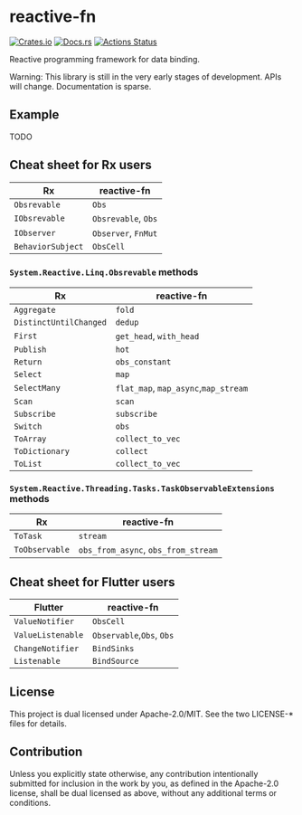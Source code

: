 # reactive-fn

[![Crates.io](https://img.shields.io/crates/v/reactive-fn.svg)](https://crates.io/crates/reactive-fn)
[![Docs.rs](https://docs.rs/ctxmap/badge.svg)](https://docs.rs/reactive-fn/)
[![Actions Status](https://github.com/frozenlib/reactive-fn/workflows/CI/badge.svg)](https://github.com/frozenlib/reactive-fn/actions)

Reactive programming framework for data binding.

Warning: This library is still in the very early stages of development. APIs will change. Documentation is sparse.

## Example

TODO

## Cheat sheet for Rx users

| Rx                | reactive-fn         |
| ----------------- | ------------------- |
| `Obsrevable`      | `Obs`               |
| `IObsrevable`     | `Obsrevable`, `Obs` |
| `IObserver`       | `Observer`, `FnMut` |
| `BehaviorSubject` | `ObsCell`           |

### `System.Reactive.Linq.Obsrevable` methods

| Rx                     | reactive-fn                          |
| ---------------------- | ------------------------------------ |
| `Aggregate`            | `fold`                               |
| `DistinctUntilChanged` | `dedup`                              |
| `First`                | `get_head`, `with_head`              |
| `Publish`              | `hot`                                |
| `Return`               | `obs_constant`                       |
| `Select`               | `map`                                |
| `SelectMany`           | `flat_map`, `map_async`,`map_stream` |
| `Scan`                 | `scan`                               |
| `Subscribe`            | `subscribe`                          |
| `Switch`               | `obs`                                |
| `ToArray`              | `collect_to_vec`                     |
| `ToDictionary`         | `collect`                            |
| `ToList`               | `collect_to_vec`                     |

### `System.Reactive.Threading.Tasks.TaskObservableExtensions` methods

| Rx             | reactive-fn                         |
| -------------- | ----------------------------------- |
| `ToTask`       | `stream`                            |
| `ToObservable` | `obs_from_async`, `obs_from_stream` |

## Cheat sheet for Flutter users

| Flutter           | reactive-fn               |
| ----------------- | ------------------------- |
| `ValueNotifier`   | `ObsCell`                 |
| `ValueListenable` | `Observable`,`Obs`, `Obs` |
| `ChangeNotifier`  | `BindSinks`               |
| `Listenable`      | `BindSource`              |

## License

This project is dual licensed under Apache-2.0/MIT. See the two LICENSE-\* files for details.

## Contribution

Unless you explicitly state otherwise, any contribution intentionally submitted for inclusion in the work by you, as defined in the Apache-2.0 license, shall be dual licensed as above, without any additional terms or conditions.
